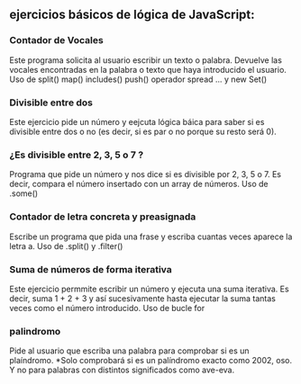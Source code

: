 ## ejercicios básicos de lógica de JavaScript:

### Contador de Vocales

Este programa solicita al usuario escribir un texto o palabra.
Devuelve las vocales encontradas en la palabra o texto que haya introducido el usuario.
Uso de split() map() includes() push() operador spread ... y new Set()


### Divisible entre dos

Este ejercicio pide un número y eejcuta lógica báica para saber si es divisible entre dos o no (es decir, si es par o no porque su resto será 0).

### ¿Es divisible entre 2, 3, 5 o 7 ?

Programa que pide un número y nos dice si es divisible por 2, 3, 5 o 7. 
Es decir, compara el número insertado con un array de números. 
Uso de .some()

### Contador de letra concreta y preasignada

Escribe un programa que pida una frase y escriba cuantas veces aparece la letra a.
Uso de .split() y .filter()

### Suma de números de forma iterativa

Este ejercicio permmite escribir un número y ejecuta una suma iterativa.
Es decir, suma 1 + 2 + 3  y así sucesivamente hasta ejecutar la suma tantas veces como el número introducido.
Uso de bucle for


### palindromo

Pide al usuario que escriba una palabra para comprobar si es un plaíndromo.
*Solo comprobará si es un palíndromo exacto como 2002, oso. Y no para palabras con distintos significados como ave-eva.

